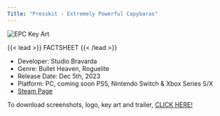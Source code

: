 ```yaml
---
Title: "Presskit - Extremely Powerful Capybaras"
---
```

![EPC Key Art](/banner.png)

{{< lead >}}
FACTSHEET
{{< /lead >}}
- Developer: Studio Bravarda
- Genre: Bullet Heaven, Roguelite
- Release Date: Dec 5th, 2023
- Platform: PC, coming soon PS5, Nintendo Switch & Xbox Series S/X
- [Steam Page](https://store.steampowered.com/app/2089980/Extremely_Powerful_Capybaras/)


To download screenshots, logo, key art and trailer, [CLICK HERE!](https://drive.google.com/drive/u/0/folders/1XKcLuyB4IGPlmPBmJm3ymEn15XDCS2jK)